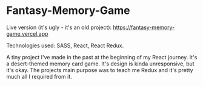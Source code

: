 # Fantasy-Memory-Game
Live version (it's ugly - it's an old project):
https://fantasy-memory-game.vercel.app

Technologies used:
SASS, React, React Redux.

A tiny project I've made in the past at the beginning of my React journey. It's a desert-themed memory card game. It's design is kinda unresponsive, but it's okay. The projects main purpose was to teach me Redux and it's pretty much all I required from it.
